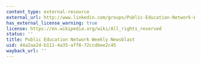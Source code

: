 ```yaml
---
content_type: external-resource
external_url: http://www.linkedin.com/groups/Public-Education-Network-Weekly-NewsBlast-4274443.S.163809498
has_external_license_warning: true
license: https://en.wikipedia.org/wiki/All_rights_reserved
status: ''
title: Public Education Network Weekly Newsblast
uid: 44a2aa2d-b111-4a35-aff8-72ccdbee2c45
wayback_url: ''
---
```

